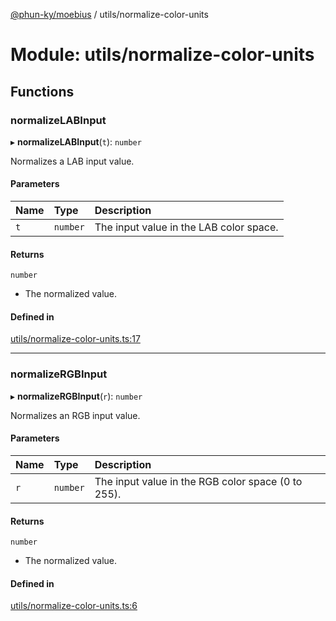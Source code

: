[@phun-ky/moebius](../README.md) / utils/normalize-color-units

# Module: utils/normalize-color-units

## Functions

### normalizeLABInput

▸ **normalizeLABInput**(`t`): `number`

Normalizes a LAB input value.

#### Parameters

| Name | Type | Description |
| :------ | :------ | :------ |
| `t` | `number` | The input value in the LAB color space. |

#### Returns

`number`

- The normalized value.

#### Defined in

[utils/normalize-color-units.ts:17](https://github.com/phun-ky/moebius/blob/main/src/utils/normalize-color-units.ts#L17)

___

### normalizeRGBInput

▸ **normalizeRGBInput**(`r`): `number`

Normalizes an RGB input value.

#### Parameters

| Name | Type | Description |
| :------ | :------ | :------ |
| `r` | `number` | The input value in the RGB color space (0 to 255). |

#### Returns

`number`

- The normalized value.

#### Defined in

[utils/normalize-color-units.ts:6](https://github.com/phun-ky/moebius/blob/main/src/utils/normalize-color-units.ts#L6)
